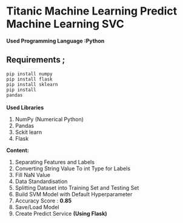 # Titanic Machine Learning Predict Machine Learning SVC
<b>Used Programming Language :Python</b><br>
## Requirements ;
<code>pip install numpy</code><br>
<code>pip install flask</code><br>
<code>pip install sklearn</code><br>
<code>pip install pandas</code><br><br>
<b>Used Libraries</b>
<ol>
 <li>NumPy (Numerical Python)</li>
 <li>Pandas</li>
 <li>Sckit learn</li>
 <li>Flask</li>
</ol>
<b>Content:</b>
<ol>
<li>Separating Features and Labels</li>
<li>Converting String Value To int Type for Labels</li>
 <li>Fill NaN Value</li>
<li>Data Standardisation</li>
<li>Splitting Dataset into Training Set and Testing Set</li>
<li>Build SVM Model with Default Hyperparameter</li>
<li>Accuracy Score : <b>0.85</b></li>
<li>Save/Load Model</li>
<li>Create Predict Service <b>(Using Flask)</b></li>
</ol>
